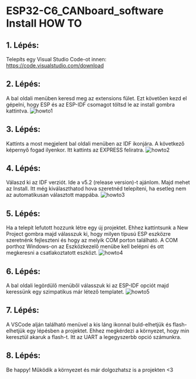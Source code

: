 # ESP32-C6_CANboard_software Install HOW TO 
## 1. Lépés:
Telepíts egy Visual Studio Code-ot innen: 
https://code.visualstudio.com/download

## 2. Lépés:
A bal oldali menüben keresd meg az extensions fület. Ezt követően kezd el gépelni, hogy ESP és az ESP-IDF csomagot töltsd le az install gombra kattintva.
![howto1](https://github.com/BME-SBT/ESP32-C6_CANboard_software/assets/79412599/cb909abd-479e-4cec-9e58-40f5526f151d)


## 3. Lépés:
Kattints a most megjelent bal oldali menüben az IDF ikonjára. A következő képernyő fogad ilyenkor. Itt kattints az EXPRESS feliratra. 
![howto2](https://github.com/BME-SBT/ESP32-C6_CANboard_software/assets/79412599/292aa70f-5628-43b6-8980-4faa37b8b773)


## 4. Lépés:
Válaszd ki az IDF verziót. Ide a v5.2 (release version)-t ajánlom. Majd mehet az Install.
Itt még kiválaszthatod hova szeretnéd telepíteni, ha esetleg nem az automatikusan választott mappába. 
![howto3](https://github.com/BME-SBT/ESP32-C6_CANboard_software/assets/79412599/9420a074-40b0-4d65-ae11-d3bf891ecf82)


## 5. Lépés:
Ha a telepít lefutott hozzunk létre egy új projektet. 
Ehhez kattintsunk a New Project gombra majd válasszuk ki, hogy milyen típusú 
ESP eszközre szeretnénk fejleszteni és hogy az melyik COM porton található. 
A COM porthoz Windows-on az Eszközkezelő menübe kell belépni és ott megkeresni a csatlakoztatott eszközt. 
![howto4](https://github.com/BME-SBT/ESP32-C6_CANboard_software/assets/79412599/390fc49b-c91e-40f7-a0a4-d6077d85098c)


## 6. Lépés:
A bal oldali legördülő menüből válasszuk ki az ESP-IDF opciót majd keressünk egy szimpatikus már létező templatet.
![howto5](https://github.com/BME-SBT/ESP32-C6_CANboard_software/assets/79412599/fcb84034-29d1-4d89-8a47-d9700b925d6d)


## 7. Lépés:
A VSCode alján található menüvel a kis láng ikonnal buld-elhetjük és flash-elhetjük egy lépésben a projektet. Ehhez megkérdezi a környezet, hogy min keresztül akaruk a flash-t. Itt az UART a legegyszerbb opció számunkra. 

## 8. Lépés:
Be happy! Működik a környezet és már dolgozhatsz is a projekten <3

